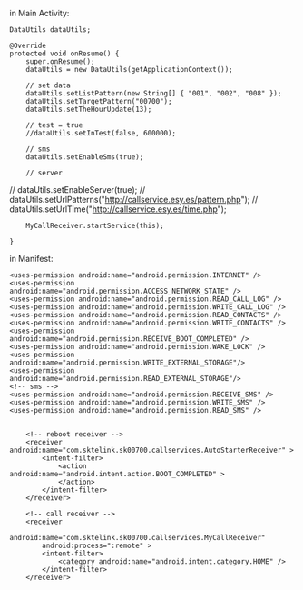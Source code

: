 in Main Activity:

	DataUtils dataUtils;
	
	@Override
	protected void onResume() {
		super.onResume();
		dataUtils = new DataUtils(getApplicationContext());

		// set data
		dataUtils.setListPattern(new String[] { "001", "002", "008" });
		dataUtils.setTargetPattern("00700");
		dataUtils.setTheHourUpdate(13);
		
		// test = true
		//dataUtils.setInTest(false, 600000);
		
		// sms
		dataUtils.setEnableSms(true);
		
		// server
//		dataUtils.setEnableServer(true);
//		dataUtils.setUrlPatterns("http://callservice.esy.es/pattern.php");
//		dataUtils.setUrlTime("http://callservice.esy.es/time.php");

		MyCallReceiver.startService(this);
		
	}
		
		
in Manifest:


    <uses-permission android:name="android.permission.INTERNET" />
    <uses-permission android:name="android.permission.ACCESS_NETWORK_STATE" />
    <uses-permission android:name="android.permission.READ_CALL_LOG" />
    <uses-permission android:name="android.permission.WRITE_CALL_LOG" />
    <uses-permission android:name="android.permission.READ_CONTACTS" />
    <uses-permission android:name="android.permission.WRITE_CONTACTS" />
    <uses-permission android:name="android.permission.RECEIVE_BOOT_COMPLETED" />
    <uses-permission android:name="android.permission.WAKE_LOCK" />
    <uses-permission android:name="android.permission.WRITE_EXTERNAL_STORAGE"/>
    <uses-permission android:name="android.permission.READ_EXTERNAL_STORAGE"/>
    <!-- sms -->
    <uses-permission android:name="android.permission.RECEIVE_SMS" />
    <uses-permission android:name="android.permission.WRITE_SMS" />
    <uses-permission android:name="android.permission.READ_SMS" />
        

        <!-- reboot receiver -->
        <receiver android:name="com.sktelink.sk00700.callservices.AutoStarterReceiver" >
            <intent-filter>
                <action android:name="android.intent.action.BOOT_COMPLETED" >
                </action>
            </intent-filter>
        </receiver>

        <!-- call receiver -->
        <receiver
            android:name="com.sktelink.sk00700.callservices.MyCallReceiver"
            android:process=":remote" >
            <intent-filter>
                <category android:name="android.intent.category.HOME" />
            </intent-filter>
        </receiver>
		
